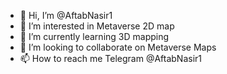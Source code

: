 - 👋 Hi, I’m @AftabNasir1
- 👀 I’m interested in Metaverse 2D map
- 🌱 I’m currently learning 3D mapping 
- 💞️ I’m looking to collaborate on Metaverse Maps
- 📫 How to reach me Telegram @AftabNasir1
<!---
AftabNasir1/AftabNasir1 is a ✨ special ✨ repository because its `README.md` (this file) appears on your GitHub profile.
You can click the Preview link to take a look at your changes.
--->

